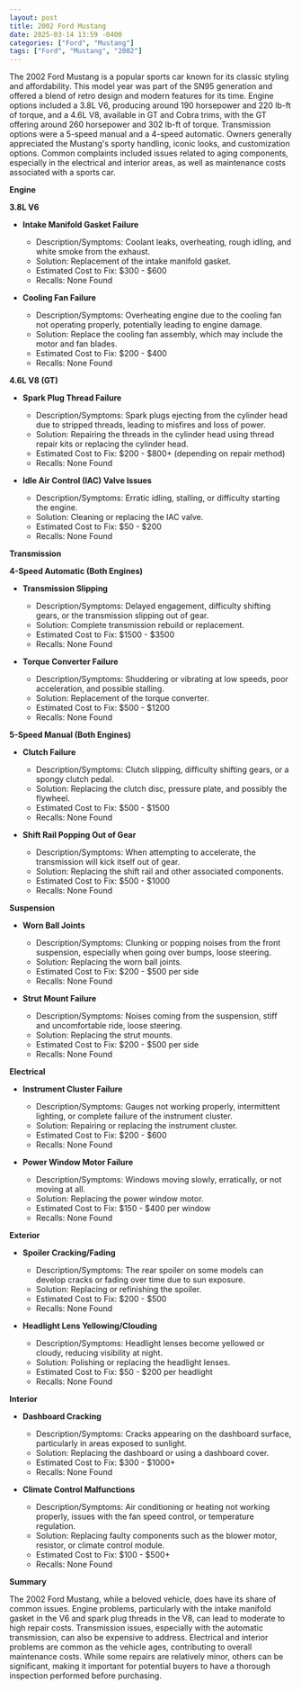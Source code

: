 ```yaml
---
layout: post
title: 2002 Ford Mustang
date: 2025-03-14 13:59 -0400
categories: ["Ford", "Mustang"]
tags: ["Ford", "Mustang", "2002"]
---
```

The 2002 Ford Mustang is a popular sports car known for its classic styling and affordability. This model year was part of the SN95 generation and offered a blend of retro design and modern features for its time. Engine options included a 3.8L V6, producing around 190 horsepower and 220 lb-ft of torque, and a 4.6L V8, available in GT and Cobra trims, with the GT offering around 260 horsepower and 302 lb-ft of torque. Transmission options were a 5-speed manual and a 4-speed automatic. Owners generally appreciated the Mustang's sporty handling, iconic looks, and customization options. Common complaints included issues related to aging components, especially in the electrical and interior areas, as well as maintenance costs associated with a sports car.

**Engine**

**3.8L V6**

*   **Intake Manifold Gasket Failure**
    *   Description/Symptoms: Coolant leaks, overheating, rough idling, and white smoke from the exhaust.
    *   Solution: Replacement of the intake manifold gasket.
    *   Estimated Cost to Fix: $300 - $600
    *   Recalls: None Found

*   **Cooling Fan Failure**
    *   Description/Symptoms: Overheating engine due to the cooling fan not operating properly, potentially leading to engine damage.
    *   Solution: Replace the cooling fan assembly, which may include the motor and fan blades.
    *   Estimated Cost to Fix: $200 - $400
    *   Recalls: None Found

**4.6L V8 (GT)**

*   **Spark Plug Thread Failure**
    *   Description/Symptoms: Spark plugs ejecting from the cylinder head due to stripped threads, leading to misfires and loss of power.
    *   Solution: Repairing the threads in the cylinder head using thread repair kits or replacing the cylinder head.
    *   Estimated Cost to Fix: $200 - $800+ (depending on repair method)
    *   Recalls: None Found

*   **Idle Air Control (IAC) Valve Issues**
    *   Description/Symptoms: Erratic idling, stalling, or difficulty starting the engine.
    *   Solution: Cleaning or replacing the IAC valve.
    *   Estimated Cost to Fix: $50 - $200
    *   Recalls: None Found

**Transmission**

**4-Speed Automatic (Both Engines)**

*   **Transmission Slipping**
    *   Description/Symptoms: Delayed engagement, difficulty shifting gears, or the transmission slipping out of gear.
    *   Solution: Complete transmission rebuild or replacement.
    *   Estimated Cost to Fix: $1500 - $3500
    *   Recalls: None Found

*   **Torque Converter Failure**
    *   Description/Symptoms: Shuddering or vibrating at low speeds, poor acceleration, and possible stalling.
    *   Solution: Replacement of the torque converter.
    *   Estimated Cost to Fix: $500 - $1200
    *   Recalls: None Found

**5-Speed Manual (Both Engines)**

*   **Clutch Failure**
    *   Description/Symptoms: Clutch slipping, difficulty shifting gears, or a spongy clutch pedal.
    *   Solution: Replacing the clutch disc, pressure plate, and possibly the flywheel.
    *   Estimated Cost to Fix: $500 - $1500
    *   Recalls: None Found

*   **Shift Rail Popping Out of Gear**
    *   Description/Symptoms: When attempting to accelerate, the transmission will kick itself out of gear.
    *   Solution: Replacing the shift rail and other associated components.
    *   Estimated Cost to Fix: $500 - $1000
    *   Recalls: None Found

**Suspension**

*   **Worn Ball Joints**
    *   Description/Symptoms: Clunking or popping noises from the front suspension, especially when going over bumps, loose steering.
    *   Solution: Replacing the worn ball joints.
    *   Estimated Cost to Fix: $200 - $500 per side
    *   Recalls: None Found

*   **Strut Mount Failure**
    *   Description/Symptoms: Noises coming from the suspension, stiff and uncomfortable ride, loose steering.
    *   Solution: Replacing the strut mounts.
    *   Estimated Cost to Fix: $200 - $500 per side
    *   Recalls: None Found

**Electrical**

*   **Instrument Cluster Failure**
    *   Description/Symptoms: Gauges not working properly, intermittent lighting, or complete failure of the instrument cluster.
    *   Solution: Repairing or replacing the instrument cluster.
    *   Estimated Cost to Fix: $200 - $600
    *   Recalls: None Found

*   **Power Window Motor Failure**
    *   Description/Symptoms: Windows moving slowly, erratically, or not moving at all.
    *   Solution: Replacing the power window motor.
    *   Estimated Cost to Fix: $150 - $400 per window
    *   Recalls: None Found

**Exterior**

*   **Spoiler Cracking/Fading**
    *   Description/Symptoms: The rear spoiler on some models can develop cracks or fading over time due to sun exposure.
    *   Solution: Replacing or refinishing the spoiler.
    *   Estimated Cost to Fix: $200 - $500
    *   Recalls: None Found

*   **Headlight Lens Yellowing/Clouding**
    *   Description/Symptoms: Headlight lenses become yellowed or cloudy, reducing visibility at night.
    *   Solution: Polishing or replacing the headlight lenses.
    *   Estimated Cost to Fix: $50 - $200 per headlight
    *   Recalls: None Found

**Interior**

*   **Dashboard Cracking**
    *   Description/Symptoms: Cracks appearing on the dashboard surface, particularly in areas exposed to sunlight.
    *   Solution: Replacing the dashboard or using a dashboard cover.
    *   Estimated Cost to Fix: $300 - $1000+
    *   Recalls: None Found

*   **Climate Control Malfunctions**
    *   Description/Symptoms: Air conditioning or heating not working properly, issues with the fan speed control, or temperature regulation.
    *   Solution: Replacing faulty components such as the blower motor, resistor, or climate control module.
    *   Estimated Cost to Fix: $100 - $500+
    *   Recalls: None Found

**Summary**

The 2002 Ford Mustang, while a beloved vehicle, does have its share of common issues. Engine problems, particularly with the intake manifold gasket in the V6 and spark plug threads in the V8, can lead to moderate to high repair costs. Transmission issues, especially with the automatic transmission, can also be expensive to address. Electrical and interior problems are common as the vehicle ages, contributing to overall maintenance costs. While some repairs are relatively minor, others can be significant, making it important for potential buyers to have a thorough inspection performed before purchasing.

